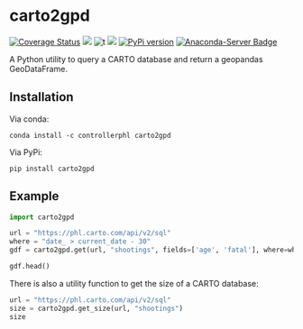 # carto2gpd


[![Coverage Status](https://coveralls.io/repos/github/PhiladelphiaController/carto2gpd/badge.svg?branch=master)](https://coveralls.io/github/PhiladelphiaController/carto2gpd?branch=master)
[![](https://img.shields.io/badge/python-3.7+-blue.svg)](https://www.python.org/download/releases/3.7.1/)
![t](https://img.shields.io/badge/status-stable-green.svg)
[![](https://img.shields.io/github/license/PhiladelphiaController/carto2gpd.svg)](https://github.com/PhiladelphiaController/carto2gpd/blob/master/LICENSE)
[![PyPi version](https://img.shields.io/pypi/v/carto2gpd.svg)](https://pypi.python.org/pypi/carto2gpd/)
[![Anaconda-Server Badge](https://anaconda.org/controllerphl/carto2gpd/badges/version.svg)](https://anaconda.org/controllerphl/carto2gpd)

A Python utility to query a CARTO database and return a geopandas GeoDataFrame.

## Installation

Via conda:

```
conda install -c controllerphl carto2gpd
```

Via PyPi:

```
pip install carto2gpd
```

## Example

```python
import carto2gpd

url = "https://phl.carto.com/api/v2/sql"
where = "date_ > current_date - 30"
gdf = carto2gpd.get(url, "shootings", fields=['age', 'fatal'], where=where, limit=5)

gdf.head()
```

There is also a utility function to get the size of a CARTO database:

```python
url = "https://phl.carto.com/api/v2/sql"
size = carto2gpd.get_size(url, "shootings")
size
```
